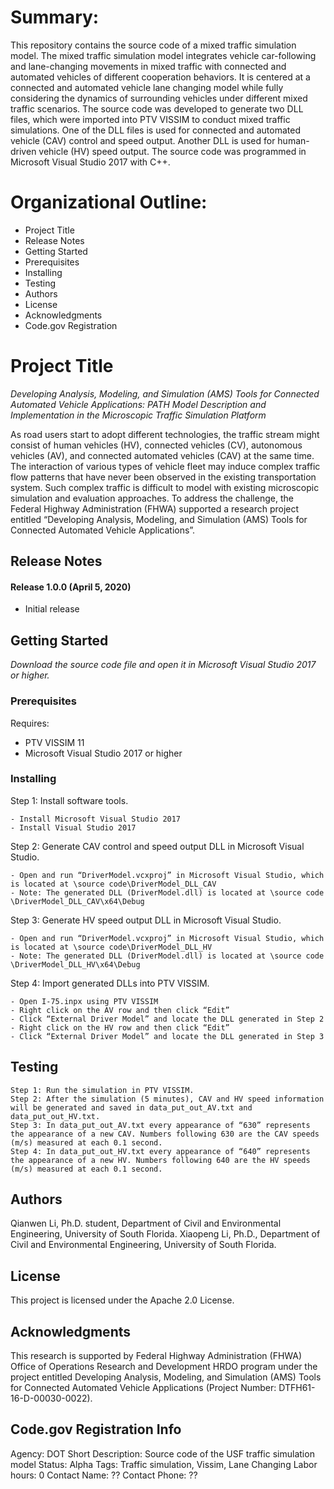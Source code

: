 ﻿
# Summary:

This repository contains the source code of a mixed traffic simulation model. The mixed traffic simulation model integrates vehicle car-following and lane-changing movements in mixed traffic with connected and automated vehicles of different cooperation behaviors. It is centered at a connected and automated vehicle lane changing model while fully considering the dynamics of surrounding vehicles under different mixed traffic scenarios. The source code was developed to generate two DLL files, which were imported into PTV VISSIM to conduct mixed traffic simulations. One of the DLL files is used for connected and automated vehicle (CAV) control and speed output. Another DLL is used for human-driven vehicle (HV) speed output. The source code was programmed in Microsoft Visual Studio 2017 with C++.  

# Organizational Outline:
* Project Title
* Release Notes
* Getting Started
* Prerequisites
* Installing
* Testing
* Authors
* License
* Acknowledgments
* Code.gov Registration

# Project Title

*Developing Analysis, Modeling, and Simulation (AMS) Tools for Connected Automated Vehicle Applications: PATH Model Description and Implementation in the Microscopic Traffic Simulation Platform*

As road users start to adopt different technologies, the traffic stream might consist of human vehicles (HV), connected vehicles (CV), autonomous vehicles (AV), and connected automated vehicles (CAV) at the same time. The interaction of various types of vehicle fleet may induce complex traffic flow patterns that have never been observed in the existing transportation system. Such complex traffic is difficult to model with existing microscopic simulation and evaluation approaches. To address the challenge, the Federal Highway Administration (FHWA) supported a research project entitled “Developing Analysis, Modeling, and Simulation (AMS) Tools for Connected Automated Vehicle Applications”.

## Release Notes

#### Release 1.0.0 (April 5, 2020)
- Initial release

## Getting Started

*Download the source code file and open it in Microsoft Visual Studio 2017 or higher.*

### Prerequisites

Requires:
- PTV VISSIM 11 
- Microsoft Visual Studio 2017 or higher

### Installing

Step 1: Install software tools. 

```
- Install Microsoft Visual Studio 2017
- Install Visual Studio 2017
```

Step 2: Generate CAV control and speed output DLL in Microsoft Visual Studio.

```
- Open and run “DriverModel.vcxproj” in Microsoft Visual Studio, which is located at \source code\DriverModel_DLL_CAV
- Note: The generated DLL (DriverModel.dll) is located at \source code \DriverModel_DLL_CAV\x64\Debug
```

Step 3: Generate HV speed output DLL in Microsoft Visual Studio.

```
- Open and run “DriverModel.vcxproj” in Microsoft Visual Studio, which is located at \source code\DriverModel_DLL_HV
- Note: The generated DLL (DriverModel.dll) is located at \source code \DriverModel_DLL_HV\x64\Debug
```

Step 4: Import generated DLLs into PTV VISSIM.

```
- Open I-75.inpx using PTV VISSIM
- Right click on the AV row and then click “Edit”
- Click “External Driver Model” and locate the DLL generated in Step 2
- Right click on the HV row and then click “Edit”
- Click “External Driver Model” and locate the DLL generated in Step 3
```

## Testing

```
Step 1: Run the simulation in PTV VISSIM.
Step 2: After the simulation (5 minutes), CAV and HV speed information will be generated and saved in data_put_out_AV.txt and data_put_out_HV.txt.
Step 3: In data_put_out_AV.txt every appearance of “630” represents the appearance of a new CAV. Numbers following 630 are the CAV speeds (m/s) measured at each 0.1 second.
Step 4: In data_put_out_HV.txt every appearance of “640” represents the appearance of a new HV. Numbers following 640 are the HV speeds (m/s) measured at each 0.1 second.
```

## Authors

Qianwen Li, Ph.D. student, Department of Civil and Environmental Engineering, University of South Florida.
Xiaopeng Li, Ph.D., Department of Civil and Environmental Engineering, University of South Florida.

## License

This project is licensed under the Apache 2.0 License.

## Acknowledgments

This research is supported by Federal Highway Administration  (FHWA) Office of Operations Research and Development HRDO program under the project entitled Developing Analysis, Modeling, and Simulation (AMS) Tools for Connected Automated Vehicle Applications (Project Number: DTFH61-16-D-00030-0022).

## Code.gov Registration Info

Agency: DOT
Short Description: Source code of the USF traffic simulation model
Status: Alpha
Tags: Traffic simulation, Vissim, Lane Changing
Labor hours: 0
Contact Name: ??
Contact Phone: ??